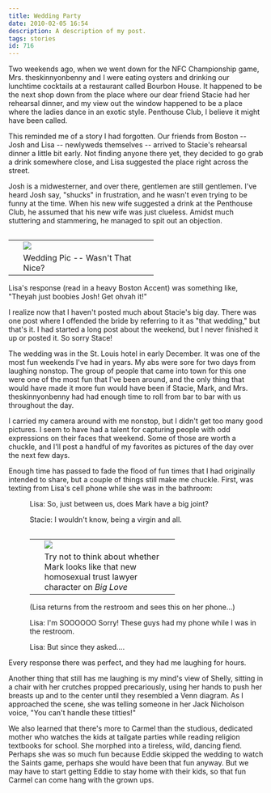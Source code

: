 ```yaml
---
title: Wedding Party
date: 2010-02-05 16:54
description: A description of my post.
tags: stories
id: 716
---
```

Two weekends ago, when we went down for the NFC Championship game, Mrs. theskinnyonbenny and I were eating oysters and drinking our lunchtime cocktails at a restaurant called Bourbon House.  It happened to be the next shop down from the place where our dear friend Stacie had her rehearsal dinner, and my view out the window happened to be a place where the ladies dance in an exotic style.  Penthouse Club, I believe it might have been called.

This reminded me of a story I had forgotten.  Our friends from Boston -- Josh and Lisa -- newlyweds themselves -- arrived to Stacie's rehearsal dinner a little bit early.  Not finding anyone there yet, they decided to go grab a drink somewhere close, and Lisa suggested the place right across the street.

Josh is a midwesterner, and over there, gentlemen are still gentlemen.  I've heard Josh say, "shucks" in frustration, and he wasn't even trying to be funny at the time.  When his new wife suggested a drink at the Penthouse Club, he assumed that his new wife was just clueless.  Amidst much stuttering and stammering, he managed to spit out an objection.

<table cellpadding="2" align="right"><tr><td width="5" rowspan="2"><spacer type="block" width="5" height="1"></td><td width="250" ><img src="/img/stacieWedding1.jpg"></td></tr><tr><td class="caption" width="250">Wedding Pic -- Wasn't That Nice?</td></tr></table>

Lisa's response (read in a heavy Boston Accent) was something like, "Theyah just boobies Josh!  Get ohvah it!"

I realize now that I haven't posted much about Stacie's big day.  There was one post where I offended the bride by referring to it as "that wedding," but that's it.  I had started a long post about the weekend, but I never finished it up or posted it.  So sorry Stace!

The wedding was in the St. Louis hotel in early December.  It was one of the most fun weekends I've had in years.  My abs were sore for two days from laughing nonstop.  The group of people that came into town for this one were one of the most fun that I've been around, and the only thing that would have made it more fun would have been if Stacie, Mark, and Mrs. theskinnyonbenny had had enough time to roll from bar to bar with us throughout the day.

I carried my camera around with me nonstop, but I didn't get too many good pictures.  I seem to have had a talent for capturing people with odd expressions on their faces that weekend.  Some of those are worth a chuckle, and I'll post a handful of my favorites as pictures of the day over the next few days.

Enough time has passed to fade the flood of fun times that I had originally intended to share, but a couple of things still make me chuckle.  First, was texting from Lisa's cell phone while she was in the bathroom:

<div style="padding-left:3em">Lisa:  So, just between us, does Mark have a big joint?

Stacie:  I wouldn't know, being a virgin and all.
<table cellpadding="2" align="right"><tr><td width="5" rowspan="2"><spacer type="block" width="5" height="1"></td><td width="250" ><img src="/img/stacieWedding2.jpg"></td></tr><tr><td class="caption" width="250">Try not to think about whether Mark looks like that new homosexual trust lawyer character on <i>Big Love</i></td></tr></table>
(Lisa returns from the restroom and sees this on her phone...)

Lisa:  I'm SOOOOOO Sorry!  These guys had my phone while I was in the restroom.

Lisa:  But since they asked....</div>

Every response there was perfect, and they had me laughing for hours.

Another thing that still has me laughing is my mind's view of Shelly, sitting in a chair with her crutches propped precariously, using her hands to push her breasts up and to the center until they resembled a Venn diagram.  As I approached the scene, she was telling someone in her Jack Nicholson voice, "You can't handle these titties!"

We also learned that there's more to Carmel than the studious, dedicated mother who watches the kids at tailgate parties while reading religion textbooks for school.  She morphed into a tireless, wild, dancing fiend.  Perhaps she was so much fun because Eddie skipped the wedding to watch the Saints game, perhaps she would have been that fun anyway.  But we may have to start getting Eddie to stay home with their kids, so that fun Carmel can come hang with the grown ups.  

